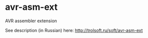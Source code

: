 # avr-asm-ext
AVR assembler extension

See description (in Russian) here: http://trolsoft.ru/soft/avr-asm-ext
